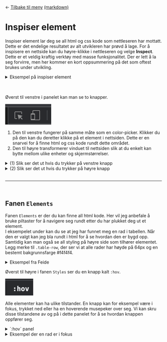<link href="/autogenerated-css/base.css" rel="stylesheet" type="text/css" />

← [Tilbake til meny](/autogenerated-html/README.html) [(markdown)](/README.md)

# Inspiser element

Inspiser element lar deg se all html og css kode som nettleseren har mottatt.
Dette er det endelige resultatet av alt utvikleren har prøvd å lage.
For å inspisere en nettside kan du høyre-klikke i nettleseren og velge **Inspect**.
Dette er et veldig kraftig verktøy med masse funksjonalitet. Der er lett å la seg forvirre, men her kommer en kort oppsummering på det som oftest brukes under utvikling.

<details style="cursor:pointer">

<summary>Eksempel på inspiser element</summary>

> # Som regel havner man på fanen `Console`.

![inspect](/img/inspect-element.png)

</details>

<br>
<br>

Øverst til venstre i panelet kan man se to knapper.

![top-left-buttons](/img/inspect-top-left-buttons.png)

1. Den til venstre fungerer på samme måte som en color-picker. Klikker du på den kan du deretter klikke på et element i nettsiden. Dette er en snarvei for å finne html og css kode rundt dette området.
2. Den til høyre transformerer vinduet til nettsiden slik at du enkelt kan bytte mellom ulike enheter og skjermstørrelser.

<details style="cursor:pointer">

<summary>(1) Slik ser det ut hvis du trykker på venstre knapp</summary>

![inspect](/img/inspect-element-picker.png)

</details>

<details style="cursor:pointer">

<summary>(2) Slik ser det ut hvis du trykker på høyre knapp</summary>

> # Øverst kan du se at jeg har valgt Iphone XR i portrett-modus.

![inspect](/img/inspect-devices.png)

</details>

<br>
<hr>
<br>

## Fanen `Elements`

Fanen `Elements` er der du kan finne all html kode.
Her vil jeg anbefale å bruke piltaster for å navigere seg rundt etter du har plukket deg ut et element.
<br>
I eksempelet under kan du se at jeg har funnet meg en rad i tabellen. Når den er valgt kan jeg bla rundt i html for å se hvordan den er bygd opp. Samtidig kan man også se all styling på høyre side som tilhører elementet. Legg merke til `.table-row`, der ser vi at alle rader har høyde på 64px og en bestemt bakgrunnsfarge #f4f4f4.

<details style="cursor:pointer">

<summary>Eksempel fra Feide</summary>

![inspect](/img/inspect-element-table-row.png)

</details>

Øverst til høyre i fanen `Styles` ser du en knapp kalt `:hov`.

![inspect](/img/inspect-hov.png)

Alle elementer kan ha ulike tilstander. En knapp kan for eksempel være i fokus, trykket ned eller ha en hoverende musepeker over seg. Vi kan skru disse tilstandene av og på i dette panelet for å se hvordan knappen oppfører seg.

<details style="cursor:pointer">

<summary>`:hov` panel</summary>

![inspect](/img/inspect-hov-panel.png)

</details>

<details style="cursor:pointer">

<summary>Eksempel der en rad er i fokus</summary>

![inspect](/img/inspect-table-focus.png)

</details>
